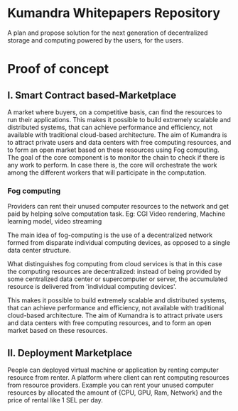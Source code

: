 # Kumandra Whitepapers Repository

A plan and propose solution for the next generation of decentralized storage and computing powered by the users, for the users. 

# Proof of concept

## I. Smart Contract based-Marketplace

A market where buyers, on a competitive basis, can find the resources to run their applications. This makes it possible to build extremely scalable and distributed systems, that can achieve performance and efficiency, not available with traditional cloud-based architecture. The aim of Kumandra is to attract private users and data centers with free computing resources, and to form an open market based on these resources using Fog computing. The goal of the core component is to monitor the chain to check if there is any work to perform. In case there is, the core will orchestrate the work among the different workers that will participate in the computation.


### Fog computing 
Providers can rent their unused computer resources to the network and get paid by helping solve computation task. Eg: CGI Video rendering, Machine learning model, video streaming

The main idea of fog-computing is the use of a decentralized network formed from disparate individual computing devices, as opposed to a single data center structure.

What distinguishes fog computing from cloud services is that in this case the computing resources are decentralized: instead of being provided by some centralized data center or supercomputer or server, the accumulated resource is delivered from 'individual computing devices'.

This makes it possible to build extremely scalable and distributed systems, that can achieve performance and efficiency, not available with traditional cloud-based architecture. The aim of Kumandra is to attract private users and data centers with free computing resources, and to form an open market based on these resources.

## II. Deployment Marketplace
People can deployed virtual machine or application by renting computer resource from renter. A platform where client can rent computing resources from resource providers. Example you can rent your unused computer resources by allocated the amount of {CPU, GPU, Ram, Network} and the price of rental like 1 SEL per day.



